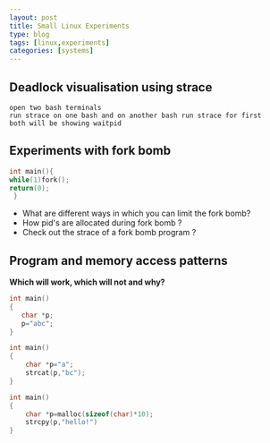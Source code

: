 ```yaml
---
layout: post
title: Small Linux Experiments
type: blog
tags: [linux,experiments]
categories: [systems]
---
```


## Deadlock visualisation using strace 
```
open two bash terminals 
run strace on one bash and on another bash run strace for first
both will be showing waitpid
```

## Experiments with fork bomb
```c
int main(){
while(1)fork();
return(0);
 }
```		 
- What are different ways in which you can limit the fork bomb? 
- How pid's are allocated during fork bomb ? 
- Check out the strace of a fork bomb program ?

## Program and memory access patterns
**Which will work, which will not and why?**

```c
int main()
{
   char *p;
   p="abc";
}

int main()
{
	char *p="a";
	strcat(p,"bc");
}

int main()
{
	char *p=malloc(sizeof(char)*10);
	strcpy(p,"hello!")
}
```


